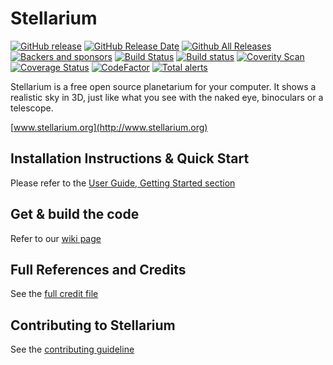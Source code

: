 # Stellarium
[![GitHub release](https://img.shields.io/github/release/Stellarium/stellarium.svg)](https://github.com/Stellarium/stellarium/releases/latest)
[![GitHub Release Date](https://img.shields.io/github/release-date/Stellarium/stellarium.svg)](https://github.com/Stellarium/stellarium/releases/latest)
[![Github All Releases](https://img.shields.io/github/downloads/Stellarium/stellarium/total.svg)](https://github.com/Stellarium/stellarium/releases)
[![Backers and sponsors](https://img.shields.io/opencollective/all/stellarium.svg?style=flat)](https://opencollective.com/stellarium)
[![Build Status](https://travis-ci.org/Stellarium/stellarium.svg?branch=master)](https://travis-ci.org/Stellarium/stellarium)
[![Build status](https://ci.appveyor.com/api/projects/status/sw8j9l8q95ejkalo?svg=true)](https://ci.appveyor.com/project/alex-w/stellarium)
[![Coverity Scan](https://img.shields.io/coverity/scan/2098.svg)](https://scan.coverity.com/projects/stellarium-stellarium)
<br/>[![Coverage Status](https://coveralls.io/repos/github/Stellarium/stellarium/badge.svg)](https://coveralls.io/github/Stellarium/stellarium)
[![CodeFactor](https://www.codefactor.io/repository/github/stellarium/stellarium/badge)](https://www.codefactor.io/repository/github/stellarium/stellarium)
[![Total alerts](https://img.shields.io/lgtm/alerts/g/Stellarium/stellarium.svg?logo=lgtm&logoWidth=18)](https://lgtm.com/projects/g/Stellarium/stellarium/alerts/)

Stellarium is a free open source planetarium for your computer. It shows a realistic sky
in 3D, just like what you see with the naked eye, binoculars or a telescope.

[www.stellarium.org](http://www.stellarium.org)

## Installation Instructions & Quick Start

Please refer to the [User Guide, Getting Started section](https://github.com/Stellarium/stellarium/releases/download/v0.18.3/stellarium_user_guide-0.18.3-1.pdf)

## Get & build the code

Refer to our [wiki page](https://github.com/Stellarium/stellarium/wiki)

## Full References and Credits

See the [full credit file](CREDITS.md)

## Contributing to Stellarium

See the [contributing guideline](https://github.com/Stellarium/stellarium/blob/master/CONTRIBUTING.md)
